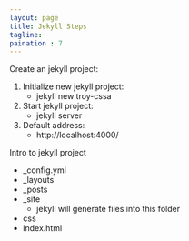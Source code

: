 ```yaml
---
layout: page
title: Jekyll Steps
tagline:
paination : 7
---
```




Create an jekyll project:

1. Initialize new jekyll project: 
    - jekyll new troy-cssa
2. Start jekyll project: 
    - jekyll server
3. Default address: 
    - http://localhost:4000/

Intro to jekyll project

- _config.yml
- _layouts
- _posts
- _site
    + jekyll will generate files into this folder
- css
- index.html

